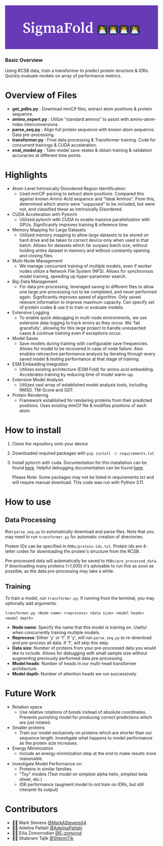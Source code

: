 ![Alt text](logo.png?raw=true "Sigma Fold with 4 computer programmers")

### Basic Overview
Using RCSB data, train a transformer to predict protein structure & IDRs. Quickly evaluate models on array of performance metrics.


# Overview of Files
- **get_pdbs.py** : Download mmCif files, extract atom positions & protein sequence.
- **amino_expert.py** : Utilize "standard aminos" to assist with amino-atom-index interconversions.
- **parse_seq.py** : Align full protein sequence with known atom sequence. Data pre-processing.
- **transformer.py** : Final data processing & Transformer training. Code for concurrent trainings & CUDA acceleration.
- **eval_model.py** : Take model save-states & obtain training & validation accuracies at different time points.

# Highlights
- Atom-Level Intrinsically Disordered Region Identification: 
  - Used mmCIF parsing to extract atom positions. Compared this against known Amino Acid sequence and "Ideal Aminos". From this, determined which atoms were "supposed" to be included, but were not, and classified these as Intrinsically Disordered.
- CUDA Acceleration with Pytorch
  - Utilized pytorch with CUDA to enable massive parallelization with GPUs. Significantly improves training & inference time.
- Memory Mapping for Large Datasets
  - Utilized memory mapping to allow large datasets to be stored on hard drive and be taken to correct device only when used in that batch. Allows for datasets which far surpass batch size, without holding entire dataset in memory and without constantly opening and closing files.
- Multi-Node Management
  - We manage concurrent training of multiple models, even if worker nodes utilize a Network File System (NFS). Allows for synchronous model training, speeding up hyper-parameter search. 
- Big-Data Management
  - For data pre-processing, leveraged saving to different files to allow one large pre-processing run to be completed, and never performed again. Significantly improves speed of algorithm. Only saved relevant information to improve maximum capacity. Can specify set of protein codes & use it to train or evaluate models.
- Extensive Logging
  - To enable quick debugging in multi-node environments, we use extensive data logging to track errors as they occur. We 'fail gracefully', allowing for this large project to handle unexpected cases & continue training even if exceptions occur.
- Model Saves
  - Save models during training with configurable save frequencies. Allows for model to be recovered in case of node failure. Also enables retroactive performance analysis by iterating through every saved model & testing performance at that stage of training.
- ESM Embedding Integration
  - Utilizes existing architecture (ESM Fold) for amino acid embedding. Accelerates training by reducing time of model warm-up.
- Extensive Model Analysis
  - Utilizes vast array of established model analysis tools, including RMSD, TM-Score and GDT.
- Protein Rendering
  - Framework established for rendering proteins from their predicted positions. Uses existing mmCif file & modifies positions of each atom.


# How to install
1. Clone the repository onto your device
2. Downloaded required packages with `pip install -r requirements.txt`


3. Install pytorch with cuda. Documentation for this installation can be found [here](https://pytorch.org/get-started/locally/). 
Helpful debugging documentation can be found [here](https://saturncloud.io/blog/pytorch-says-that-cuda-is-not-available-troubleshooting-guide-for-data-scientists/#:~:text=Check%20your%20PyTorch%20installation%3A%20If,ensure%20that%20it's%20installed%20correctly.&text=This%20will%20list%20any%20CUDA%2Drelated%20errors%20in%20your%20system%20logs).
 
   Please Note: Some packages may not be listed in requirements.txt and will require manual download.
This code was run with Python 3.11.

# How to use
## Data Processing
Run `parse_seq.py` to automatically download and parse files. Note that you may need to run `transformer.py` for automatic creation of directories.

Protein IDs can be specified in `PDBs/protein-ids.txt`. Protein ids are 4-letter codes for downloading the protein's structure from the RCSB.

Pre-processed data will automatically be saved to `PDBs/pre_processed_data`. If downloading many proteins (>1,000) it's advisable to run this as soon as possible, as the data pre-processing may take a while.

## Training
To train a model, run `transformer.py`. If running from the terminal, you may optionally add arguments.

`transformer.py <Node name> <reprocess> <data size> <model heads> <model depth>`

- **Node name**: Specify the name that this model is training on. Useful when concurrently training multiple models.
- **Reprocess**: Either 'y' or 'f'. If 'y', will run `parse_seq.py` to re-download and pre-process all data. If 'f', will skip this step.
- **Data size**: Number of proteins from your pre-processed data you would like to include. Allows for debugging with small sample size without augmenting previously performed data pre-processing.
- **Model heads**: Number of heads in our multi-head transformer architecture.
- **Model depth**: Number of attention heads we run successively.

# Future Work
- Rotation space
  - Use relative rotations of bonds instead of absolute coordinates. Prevents punishing model for producing correct predictions which are just rotated.
- Smaller proteins
  - Train our model exclusively on proteins which are shorter than our sequence length. Investigate what happens to model performance as the protein size increases.
- Energy Minimization
  - Include an energy minimization step at the end to make results more reasonable.
- Investigate Model Performance on:
  - Proteins in similar families
  - "Toy" models (Test model on simplest alpha helix, simplest beta sheet, etc.)
  - IDR performance (augment model to not train on IDRs, but still interpret its output)


# Contributors
- 👨‍💻 Mark Stevens [@MarkAStevens04](https://github.com/MarkAStevens04)
- 👩‍💻 Adelina Patlatii [@AdelinaPatlatii](https://github.com/AdelinaPatlatii)
- 👨‍💻 Eilia Zomorrodian [@E-zomorod](https://github.com/E-zomorod)
- 👩‍💻 Shabnam Tajik [@ShbnmTjk](https://github.com/ShbnmTjk)
